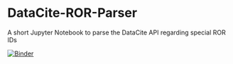 # DataCite-ROR-Parser
A short Jupyter Notebook to parse the DataCite API regarding special ROR IDs

[![Binder](https://mybinder.org/badge_logo.svg)](https://mybinder.org/v2/gh/yvgrossmann/DataCite-ROR-Parser/HEAD)
